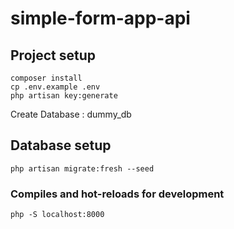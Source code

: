 # simple-form-app-api

## Project setup
```
composer install
cp .env.example .env
php artisan key:generate
```

Create Database : dummy_db

## Database setup
```
php artisan migrate:fresh --seed
```

### Compiles and hot-reloads for development
```
php -S localhost:8000
```
